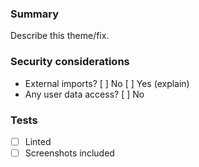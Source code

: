 ### Summary
Describe this theme/fix.

### Security considerations
- External imports? [ ] No  [ ] Yes (explain)
- Any user data access? [ ] No

### Tests
- [ ] Linted
- [ ] Screenshots included
